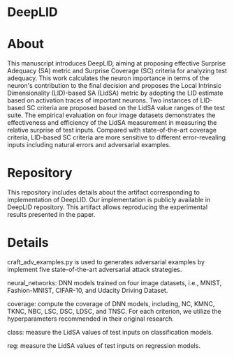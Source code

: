 # DeepLID

# About
This manuscript  introduces DeepLID, aiming at proposing effective Surprise Adequacy (SA) metric and Surprise Coverage (SC) criteria for analyzing test adequacy. This work calculates the neuron importance in terms of the neuron's contribution to the final decision and proposes the Local Intrinsic Dimensionality (LID)-based SA (LidSA) metric by adopting the LID estimate based on activation traces of important neurons. Two instances of LID-based SC criteria are proposed based on the LidSA value ranges of the test suite. The empirical evaluation on four image datasets demonstrates the effectiveness and efficiency of the LidSA measurement in measuring the relative surprise of test inputs. Compared with state-of-the-art coverage criteria, LID-based SC criteria are more sensitive to different error-revealing inputs including natural errors and adversarial examples.

# Repository
This repository includes details about the artifact corresponding to implementation of DeepLID. Our implementation is publicly available in DeepLID repository. This artifact allows reproducing the experimental results presented in the paper. 

# Details
craft_adv_examples.py is used to generates adversarial examples by implement five state-of-the-art adversarial attack strategies.

neural_networks: DNN models trained on four image datasets, i.e., MNIST, Fashion-MNIST, CIFAR-10, and Udacity Driving Dataset.

coverage: compute the coverage of DNN models, including, NC, KMNC, TKNC, NBC, LSC, DSC, LDSC, and TNSC. For each criterion, we utilize the hyperparameters recommended in their original research.

class: measure the LidSA values of test inputs on classification models.

reg: measure the LidSA values of test inputs on regression models.
